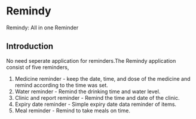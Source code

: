 # Remindy
Remindy: All in one Reminder

## Introduction

No need seperate application for reminders.The Remindy application consist of five reminders,
1. Medicine reminder -  keep the date, time, and dose of the medicine and remind according to the time was set.
2. Water reminder -  Remind the drinking time and water level.
3. Clinic and report reminder -  Remind the time and date of the clinic.
4. Expiry date reminder - Simple expiry date data reminder of items.
5. Meal reminder - Remind to take meals on time.

